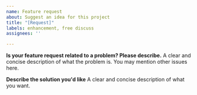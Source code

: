 ```yaml
---
name: Feature request
about: Suggest an idea for this project
title: "[Request]"
labels: enhancement, free discuss
assignees: ''

---
```


**Is your feature request related to a problem? Please describe.**
A clear and concise description of what the problem is. You may mention other issues here.

**Describe the solution you'd like**
A clear and concise description of what you want. 
